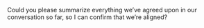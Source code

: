 Could you please summarize everything we’ve agreed upon in our conversation so far, so I can confirm that we’re aligned?